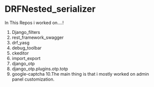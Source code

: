 # DRFNested_serializer

In This Repos i worked on....!
  1. Django_filters
  2. rest_framework_swagger
  3. drf_yasg
  4. debug_toolbar
  5. ckeditor
  6. import_export
  7. django_otp
  8. django_otp.plugins.otp.totp
  9. google-captcha
 10.The main thing is that i mostly worked on admin panel customization.
